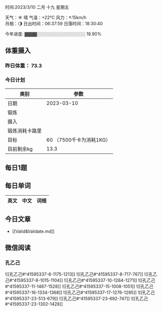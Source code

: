 

时间:2023/3/10 二月 十九 星期五

天气：☀️   晴 气温：+22°C 风力：↖15km/h  
月相：🌖 日出时间：06:37:59 日落时间：18:30:40

今年进度: ▓▓▓▓░░░░░░░░░░░░░░░░ 18.90%

## 体重摄入

### 昨日体重： 73.3
### 今日计划
| 类别           | 参数                    |
| -------------- | ----------------------- |
| 日期           | 2023-03-10               |
| 锻炼           |               |
| 摄入           |  |
| 锻炼消耗卡路里 | |
| 目标           | 60      （7500千卡为消耗1KG）                |
| 目前剩余kg               |     13.3                     |


## 每日1题


## 每日单词

| 英文       | 中文       |词根|
| ---------- | ---------- | ---|


## 今日文章

- [[Valid&Validate.md]] 


## 微信阅读

<!-- start of weread -->

### 孔乙己
![[孔乙己#^41595337-6-1175-1213]]
![[孔乙己#^41595337-8-717-767]]
![[孔乙己#^41595337-8-1015-1104]]
![[孔乙己#^41595337-10-1264-1271]]
![[孔乙己#^41595337-11-1467-1528]]
![[孔乙己#^41595337-15-1008-1051]]
![[孔乙己#^41595337-16-1334-1368]]
![[孔乙己#^41595337-17-1276-1295]]
![[孔乙己#^41595337-23-513-679]]
![[孔乙己#^41595337-23-692-747]]
![[孔乙己#^41595337-23-1302-1428]]

<!-- end of weread -->
